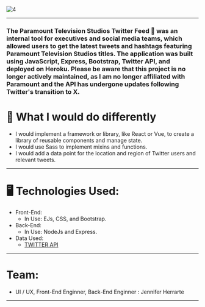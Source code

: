 
![4](https://github.com/jennherrarte/paramount-twitter-feed/assets/36706323/b7fe993e-88fe-4e7f-a378-1b8251bab974)


***
### The Paramount Television Studios Twitter Feed 🎥 was an internal tool for executives and social media teams, which allowed users to get the latest tweets and hashtags featuring Paramount Television Studios titles. The application was built using JavaScript, Express, Bootstrap, Twitter API, and deployed on Heroku. Please be aware that this project is no longer actively maintained, as I am no longer affiliated with Paramount and the API has undergone updates following Twitter's transition to X.

# 🤔 What I would do differently
- I would implement a framework or library, like React or Vue, to create a library of reusable components and manage state.
- I would use Sass to implement mixins and functions.
- I would add a data point for the location and region of Twitter users and relevant tweets. 


***
# 🖥️ Technologies Used:
-  Front-End:
    -  In Use: EJs, CSS, and Bootstrap.
-  Back-End:
    -  In Use: NodeJs and Express.
 - Data Used:
    -  [TWITTER API](https://developer.twitter.com/en/docs) 
***
# Team:
-  UI / UX, Front-End Enginner, Back-End Enginner : Jennifer Herrarte
***




